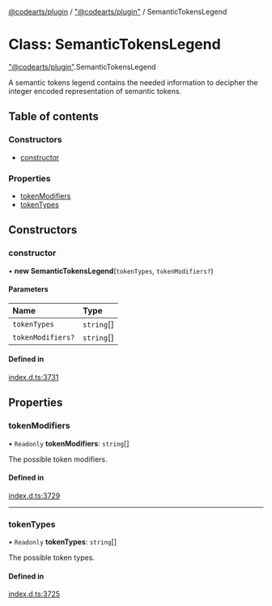 [@codearts/plugin](../README.md) / ["@codearts/plugin"](../modules/_codearts_plugin_.md) / SemanticTokensLegend

# Class: SemanticTokensLegend

["@codearts/plugin"](../modules/_codearts_plugin_.md).SemanticTokensLegend

A semantic tokens legend contains the needed information to decipher
the integer encoded representation of semantic tokens.

## Table of contents

### Constructors

- [constructor](codearts_plugin_.SemanticTokensLegend.md#constructor)

### Properties

- [tokenModifiers](codearts_plugin_.SemanticTokensLegend.md#tokenmodifiers)
- [tokenTypes](codearts_plugin_.SemanticTokensLegend.md#tokentypes)

## Constructors

### constructor

• **new SemanticTokensLegend**(`tokenTypes`, `tokenModifiers?`)

#### Parameters

| Name | Type |
| :------ | :------ |
| `tokenTypes` | `string`[] |
| `tokenModifiers?` | `string`[] |

#### Defined in

[index.d.ts:3731](https://github.com/shuyaqian/cloudide-plugin-api/blob/3fbdd11/index.d.ts#L3731)

## Properties

### tokenModifiers

• `Readonly` **tokenModifiers**: `string`[]

The possible token modifiers.

#### Defined in

[index.d.ts:3729](https://github.com/shuyaqian/cloudide-plugin-api/blob/3fbdd11/index.d.ts#L3729)

___

### tokenTypes

• `Readonly` **tokenTypes**: `string`[]

The possible token types.

#### Defined in

[index.d.ts:3725](https://github.com/shuyaqian/cloudide-plugin-api/blob/3fbdd11/index.d.ts#L3725)
